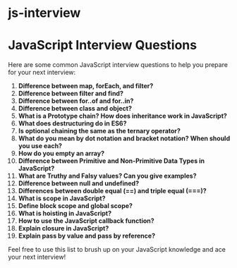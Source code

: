 # js-interview


# JavaScript Interview Questions

Here are some common JavaScript interview questions to help you prepare for your next interview:

1. **Difference between map, forEach, and filter?**
2. **Difference between filter and find?**
3. **Difference between for..of and for..in?**
4. **Difference between class and object?**
5. **What is a Prototype chain? How does inheritance work in JavaScript?**
6. **What does destructuring do in ES6?**
7. **Is optional chaining the same as the ternary operator?**
8. **What do you mean by dot notation and bracket notation? When should you use each?**
9. **How do you empty an array?**
10. **Difference between Primitive and Non-Primitive Data Types in JavaScript?**
11. **What are Truthy and Falsy values? Can you give examples?**
12. **Difference between null and undefined?**
13. **Differences between double equal (==) and triple equal (===)?**
14. **What is scope in JavaScript?**
15. **Define block scope and global scope?**
16. **What is hoisting in JavaScript?**
17. **How to use the JavaScript callback function?**
18. **Explain closure in JavaScript?**
19. **Explain pass by value and pass by reference?**

Feel free to use this list to brush up on your JavaScript knowledge and ace your next interview!
